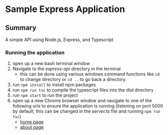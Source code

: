 # Sample Express Application

## Summary
A simple API using Node.js, Express, and Typescript

### Running the application

1. open up a new bash terminal window
2. Navigate to the _express-api_ directory in the terminal
    * this can be done using various windows command functions like ```cd``` to change directory or ```cd ..``` to go back a directory.
3. run ```npm install``` to install npm packages
4. run ```npm run tsc``` to compile the typescript files into the dist directory
4. run ```npm start``` to run the project
5. open up a new Chrome browser window and navigate to one of the following urls to ensure the application is running (listening on port 5000 by default, this can be changed in the *server.ts* file and running ```npm run tsc```)
    * [home page](http://localhost:5000/)
    * [about page](http://localhost:5000/about)